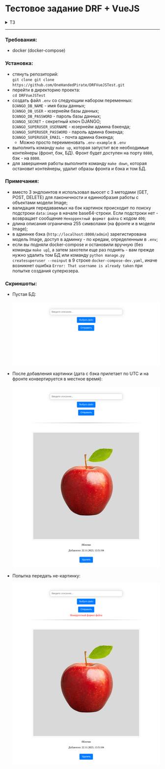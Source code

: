 # Тестовое задание DRF + VueJS

<details>
  <summary>ТЗ</summary>
    Реализовать API с 3мя эндпоинтами.<br>
    1.1. Принимает json с картинкой (base64) и описание картинки в виде текста.<br>
    1.2. Отдает список картинок с описанием.<br>
    1.3. Удаляет картинку из бд по ID.<br>
    Реализовать интерфейс который общается с API из пункта 1.<br>
    2.1. Форма по отправке картинки с описанием.<br>
    2.2. Список всех картинок с кнопкой удаления.<br>

</details>

<hr>

### Требования:

- docker (docker-compose)

### Установка:

- стянуть репозиторий:<br>`git clone git clone https://github.com/OneHandedPirate/DRFVueJSTest.git`
- перейти в директорию проекта:<br>`cd DRFVueJSTest`
- создать файл `.env` со следующим набором переменных:<br>
`DJANGO_DB_NAME` - имя базы данных;<br>
`DJANGO_DB_USER` - юзернейм базы данных;<br>
`DJANGO_DB_PASSWORD` - пароль базы данных;<br>
`DJANGO_SECRET` - секретный ключ DJANGO;<br>
`DJANGO_SUPERUSER_USERNAME` - юзернейм админа бэкенда;<br>
`DJANGO_SUPERUSER_PASSWORD` - пароль админа бэкенда;<br>
`DJANGO_SUPERUSER_EMAIL` - почта админа бэкенда;<br>
  - Можно просто переименовать `.env-example` в `.env`
- выполнить команду `make up`, которая запустит все необходимые контейнеры (фронт, бэк, БД). Фронт будет доступен на порту `8080`, бэк - на `8000`.
- для завершения работы выполните команду `make down`, которая остановит контейнеры, удалит образы фронта и бэка и том БД.


### Примечания:

- вместо 3 эндпоинтов я использовал вьюсет с 3 методами (GET, POST, DELETE) для лаконичности и единнобразия работы с объектами модели Image;
- валидация передаваемых на бэк картинок происходит по поиску подстроки `data:image` в начале base64-строки. Если подстроки нет - возвращает сообщение `Некорректный формат файла` с кодом `400`;
- длина описания ограничена 255 символами (на фронте и в модели Image);
- в админке бэка (`http://localhost:8000/admin`) зарегистирована модель Image, доступ в админку - по кредам, определенным в `.env`;
- если вы подняли docker-compose и остановили вручную (без команды `make up`), а затем захотели еще раз поднять - вам прежде нужно удалить том БД или команду `python manage.py createsuperuser --noinput` в 9 строке `docker-compose-dev.yaml`, иначе возникнет ошибка `Error: That username is already taken` при попытке создания суперюзера.


### Скриншоты:

- Пустая БД:<br><br>![empty.png](images%2Fempty.png)


- После добавления картинки (дата с бэка прилетает по UTC и на фронте конвертируется в местное время):<br><br>![added.png](images%2Fadded.png)


- Попытка передать не-картинку:<br><br>![incorrent.png](images%2Fincorrent.png)